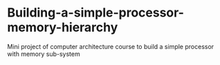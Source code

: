 # Building-a-simple-processor-memory-hierarchy
Mini project of computer architecture course to build a simple processor with memory sub-system
